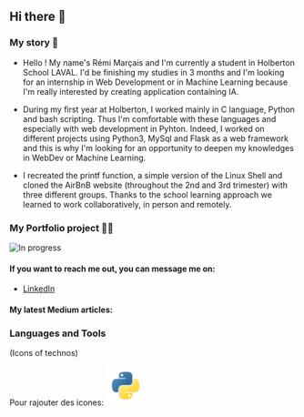 ## Hi there :wave:
### My story :open_book:

- Hello ! My name's Rémi Marçais and I'm currently a student in Holberton School LAVAL. I'd be finishing my studies in 3 months and I'm looking for an internship in Web Development or in Machine Learning because I'm really interested by creating application containing IA.

- During my first year at Holberton, I worked mainly in C language, Python and bash scripting. Thus I'm comfortable with these languages and especially with web development in Pyhton. Indeed, I worked on different projects using Python3, MySql and Flask as a web framework and this is why I'm looking for an opportunity to deepen my knowledges in WebDev or Machine Learning.

- I recreated the printf function, a simple version of the Linux Shell and cloned the AirBnB website (throughout the 2nd and 3rd trimester) with three different groups. Thanks to the school learning approach we learned to work collaboratively, in person and remotely.

### My Portfolio project :construction_worker_man:

![In progress](https://i.gifer.com/origin/82/82a1ed531e333926a8ca2a00c277e0d1.gif)


#### **If you want to reach me out, you can message me on:**

- [LinkedIn](https://www.linkedin.com/in/remi-marcais/)

#### **My latest Medium articles:**
<!-- MEDIUM-STORY-LIST:START -->
<!-- MEDIUM-STORY-LIST:END -->

### Languages and Tools

(Icons of technos)

Pour rajouter des icones:
<code><img height="70" src="https://raw.githubusercontent.com/github/explore/80688e429a7d4ef2fca1e82350fe8e3517d3494d/topics/python/python.png"></code>
